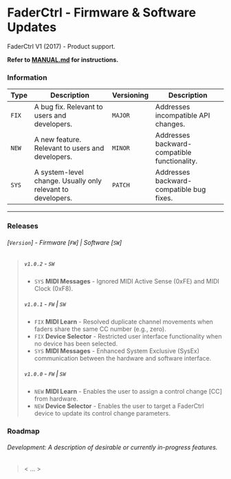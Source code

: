 # FaderCtrl - Firmware & Software Updates

FaderCtrl V1 (2017) - Product support. <p>
<strong> Refer to [MANUAL.md](MANUAL.md) for instructions. </strong>

### Information

| **Type** | **Description**                                             | **Versioning** | **Description**                              |
|----------|-------------------------------------------------------------|----------------|----------------------------------------------|
| `FIX`   | A bug fix. Relevant to users and developers.                | `MAJOR`        | Addresses incompatible API changes.          |
| `NEW`   | A new feature. Relevant to users and developers.            | `MINOR`        | Addresses backward-compatible functionality. |
| `SYS`   | A system-level change. Usually only relevant to developers. | `PATCH`        | Addresses backward-compatible bug fixes.     |

---
### Releases
<em><h6>[`Version`] - Firmware [`FW`]  | Software [`SW`]</h6></em>

> ##### `v1.0.2` - `SW`
> - `SYS` **MIDI Messages** - Ignored MIDI Active Sense (0xFE) and MIDI Clock (0xF8).
>
> ##### `v1.0.1` - `FW` | `SW`
> - `FIX` **MIDI Learn** - Resolved duplicate channel movements when faders share the same CC number (e.g., zero).
> - `FIX` **Device Selector** - Restricted user interface functionality when no device has been selected.
> - `SYS` **MIDI Messages** - Enhanced System Exclusive (SysEx) communication between the hardware and software interface.
>
> ##### `v1.0.0` - `FW` | `SW`
> - `NEW` **MIDI Learn** - Enables the user to assign a control change [CC] from hardware.
> - `NEW` **Device Selector** - Enables the user to target a FaderCtrl device to update its control change parameters.

### Roadmap

<em><h6>Development: A description of desirable or currently in-progress features. </h6></em>
> < ... >
